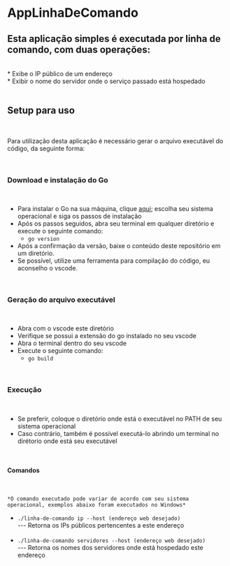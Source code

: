 # AppLinhaDeComando

## Esta aplicação simples é executada por linha de comando, com duas operações:
<br/>
* Exibe o IP público de um endereço<br/>
* Exibir o nome do servidor onde o serviço passado está hospedado<br/>
<br/>

## Setup para uso

<br/>
<p>Para utilização desta aplicação é necessário gerar o arquivo executável do código, da seguinte forma:<p>
<br/>

### Download e instalação do Go
<br/>

  * Para instalar o Go na sua máquina, clique [aqui](https://go.dev/doc/install); escolha seu sistema operacional e siga os passos de instalação
  * Após os passos seguidos, abra seu terminal em qualquer diretório e execute o seguinte comando: 
    * ```go version```
  * Após a confirmação da versão, baixe o conteúdo deste repositório em um diretório.
  * Se possível, utilize uma ferramenta para compilação do código, eu aconselho o vscode.

<br/>

### Geração do arquivo executável
<br/>

  * Abra com o vscode este diretório
  * Verifique se possui a extensão do go instalado no seu vscode
  * Abra o terminal dentro do seu vscode
  * Execute o seguinte comando:
    * ```go build```

<br/>

### Execução
<br/>

  * Se preferir, coloque o diretório onde está o executável no PATH de seu sistema operacional
  * Caso contrário, também é possível executá-lo abrindo um terminal no dirétorio onde está seu executável

<br/>

  #### Comandos
<br/>

    *O comando executado pode variar de acordo com seu sistema operacional, exemplos abaixo foram executados no Windows*

  * ```./linha-de-comando ip --host (endereço web desejado)``` <br/>
    --- Retorna os IPs públicos pertencentes a este endereço<br/><br/>
  * ```./linha-de-comando servidores --host (endereço web desejado)```<br/>
    --- Retorna os nomes dos servidores onde está hospedado este endereço
  